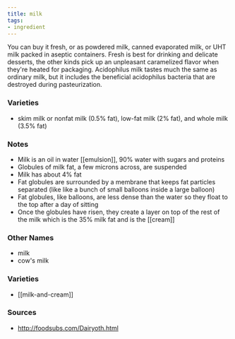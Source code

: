```yaml
---
title: milk
tags:
- ingredient
---
```

You can buy it fresh, or as powdered milk, canned evaporated milk, or UHT milk packed in aseptic containers. Fresh is best for drinking and delicate desserts, the other kinds pick up an unpleasant caramelized flavor when they're heated for packaging. Acidophilus milk tastes much the same as ordinary milk, but it includes the beneficial acidophilus bacteria that are destroyed during pasteurization.

### Varieties
* skim milk or nonfat milk (0.5% fat), low-fat milk (2% fat), and whole milk (3.5% fat)

### Notes
* Milk is an oil in water [[emulsion]], 90% water with sugars and proteins
* Globules of milk fat, a few microns across, are suspended
* Milk has about 4% fat
* Fat globules are surrounded by a membrane that keeps fat particles separated (like like a bunch of small balloons inside a large balloon)
* Fat globules, like balloons, are less dense than the water so they float to the top after a day of sitting
* Once the globules have risen, they create a layer on top of the rest of the milk which is the 35% milk fat and is the [[cream]]

### Other Names

* milk
* cow's milk

### Varieties

* [[milk-and-cream]]

### Sources
* http://foodsubs.com/Dairyoth.html
